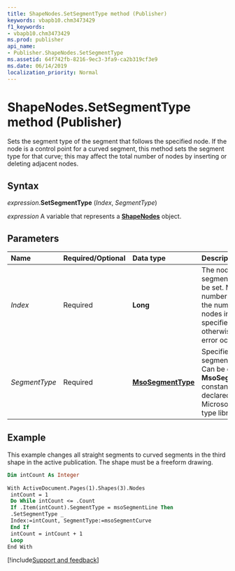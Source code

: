 ```yaml
---
title: ShapeNodes.SetSegmentType method (Publisher)
keywords: vbapb10.chm3473429
f1_keywords:
- vbapb10.chm3473429
ms.prod: publisher
api_name:
- Publisher.ShapeNodes.SetSegmentType
ms.assetid: 64f742fb-8216-9ec3-3fa9-ca2b319cf3e9
ms.date: 06/14/2019
localization_priority: Normal
---
```



# ShapeNodes.SetSegmentType method (Publisher)

Sets the segment type of the segment that follows the specified node. If the node is a control point for a curved segment, this method sets the segment type for that curve; this may affect the total number of nodes by inserting or deleting adjacent nodes.


## Syntax

_expression_.**SetSegmentType** (_Index_, _SegmentType_)

_expression_ A variable that represents a **[ShapeNodes](Publisher.ShapeNodes.md)** object.


## Parameters

|Name|Required/Optional|Data type|Description|
|:-----|:-----|:-----|:-----|
|_Index_ |Required| **Long**|The node whose segment type is to be set. Must be a number from 1 to the number of nodes in the specified shape; otherwise, an error occurs.|
|_SegmentType_ |Required| **[MsoSegmentType](office.msosegmenttype.md)** |Specifies the segment type. Can be one of the **MsoSegmentType** constants declared in the Microsoft Office type library.|


## Example

This example changes all straight segments to curved segments in the third shape in the active publication. The shape must be a freeform drawing.

```vb
Dim intCount As Integer 
 
With ActiveDocument.Pages(1).Shapes(3).Nodes 
 intCount = 1 
 Do While intCount <= .Count 
 If .Item(intCount).SegmentType = msoSegmentLine Then 
 .SetSegmentType _ 
 Index:=intCount, SegmentType:=msoSegmentCurve 
 End If 
 intCount = intCount + 1 
 Loop 
End With 

```

[!include[Support and feedback](~/includes/feedback-boilerplate.md)]